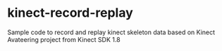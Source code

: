 kinect-record-replay
====================

Sample code to record and replay kinect skeleton data based on Kinect Avateering project from Kinect SDK 1.8
